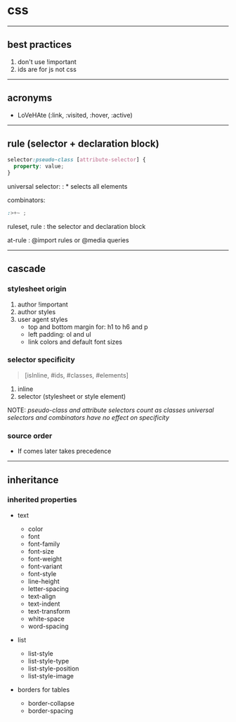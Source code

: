 # css

---

## best practices

1. don't use !important
2. ids are for js not css

---

## acronyms

- LoVeHAte (:link, :visited, :hover, :active)

---

## rule (selector + declaration block)

```scss
selector:pseudo-class [attribute-selector] {
  property: value;
}
```

universal selector:
: \* selects all elements

combinators:

```scss
:>+~ ;
```

ruleset, rule
: the selector and declaration block

at-rule
: @import rules or @media queries

---

## cascade

### stylesheet origin

1. author !important
2. author styles
3. user agent styles
   - top and bottom margin for: h1 to h6 and p
   - left padding: ol and ul
   - link colors and default font sizes

### selector specificity

> [isInline, #ids, #classes, #elements]

1. inline
2. selector (stylesheet or style element)

NOTE:
_pseudo-class and attribute selectors count as classes_
_universal selectors and combinators have no effect on specificity_

### source order

- If comes later takes precedence

---

## inheritance

### inherited properties

- text
  - color
  - font
  - font-family
  - font-size
  - font-weight
  - font-variant
  - font-style
  - line-height
  - letter-spacing
  - text-align
  - text-indent
  - text-transform
  - white-space
  - word-spacing
- list
  - list-style
  - list-style-type
  - list-style-position
  - list-style-image
- borders for tables

  - border-collapse
  - border-spacing
